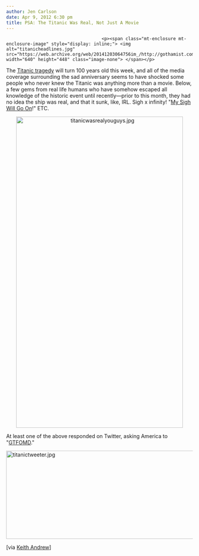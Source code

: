 ```yaml
---
author: Jen Carlson
date: Apr 9, 2012 6:30 pm
title: PSA: The Titanic Was Real, Not Just A Movie
---
```


	
										<p><span class="mt-enclosure mt-enclosure-image" style="display: inline;"> <img alt="titanicheadlines.jpg" src="https://web.archive.org/web/20141203064756im_/http://gothamist.com/attachments/arts_jen/titanicheadlines.jpg" width="640" height="448" class="image-none"> </span></p>

<p>The <a href="https://web.archive.org/web/20141203064756/http://gothamist.com/tags/titanic">Titanic tragedy</a> will turn 100 years old this week, and all of the media coverage surrounding the sad anniversary seems to have shocked some people who never knew the Titanic was anything more than a movie. Below, a few gems from real life humans who have somehow escaped all knowledge of the historic event until recently&#x2014;prior to this month, they had no idea the ship was real, and that it sunk, like, IRL. Sigh x infinity! &quot;<a href="https://web.archive.org/web/20141203064756/http://www.youtube.com/watch?v=zmbw8OycJrE">My Sigh Will Go On</a>!&quot; ETC.</p>

<center><span class="mt-enclosure mt-enclosure-image" style="display: inline;"> <img alt="titanicwasrealyouguys.jpg" src="https://web.archive.org/web/20141203064756im_/http://gothamist.com/attachments/arts_jen/titanicwasrealyouguys.jpg" width="450" height="840" class="image-none"> </span></center>

<p>At least one of the above responded on Twitter, asking America to &quot;<a href="https://web.archive.org/web/20141203064756/http://www.urbandictionary.com/products.php?term=GTFOMD&amp;defid=4060495">GTFOMD</a>.&quot;</p>

<p><span class="mt-enclosure mt-enclosure-image" style="display: inline;"> <img alt="titanictweeter.jpg" src="https://web.archive.org/web/20141203064756im_/http://gothamist.com/attachments/arts_jen/titanictweeter.jpg" width="640" height="238" class="image-none"> </span></p>

<p>[via <a href="https://web.archive.org/web/20141203064756/http://twitpic.com/97vogu">Keith Andrew</a>]</p>					
										
									
				